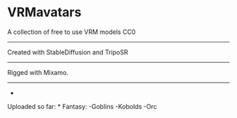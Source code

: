# VRMavatars
A collection of free to use VRM models CC0
***
Created with StableDiffusion and TripoSR
***
Rigged with Mixamo.
***
*
Uploaded so far:
*
Fantasy:
-Goblins
-Kobolds
-Orc

 
